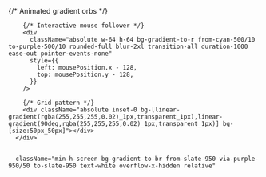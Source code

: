  <div className="fixed inset-0 z-0">
        {/* Animated gradient orbs */}
        <div className="absolute top-1/4 left-1/4 w-96 h-96 bg-gradient-to-r from-blue-500/20 to-purple-500/20 rounded-full blur-3xl animate-pulse"></div>
        <div className="absolute bottom-1/4 right-1/4 w-80 h-80 bg-gradient-to-r from-pink-500/20 to-orange-500/20 rounded-full blur-3xl animate-pulse delay-1000"></div>
        
        {/* Interactive mouse follower */}
        <div 
          className="absolute w-64 h-64 bg-gradient-to-r from-cyan-500/10 to-purple-500/10 rounded-full blur-2xl transition-all duration-1000 ease-out pointer-events-none"
          style={{
            left: mousePosition.x - 128,
            top: mousePosition.y - 128,
          }}
        />
        
        {/* Grid pattern */}
        <div className="absolute inset-0 bg-[linear-gradient(rgba(255,255,255,0.02)_1px,transparent_1px),linear-gradient(90deg,rgba(255,255,255,0.02)_1px,transparent_1px)] bg-[size:50px_50px]"></div>
      </div>


      className="min-h-screen bg-gradient-to-br from-slate-950 via-purple-950/50 to-slate-950 text-white overflow-x-hidden relative"
